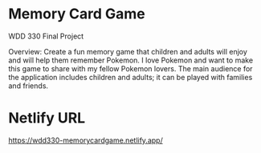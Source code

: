 # Memory Card Game
WDD 330 Final Project

Overview:
Create a fun memory game that children and adults will enjoy and will help them remember Pokemon. I love Pokemon and want to make this game to share with my fellow Pokemon lovers. The main audience for the application includes children and adults; it can be played with families and friends. 

# Netlify URL
https://wdd330-memorycardgame.netlify.app/
